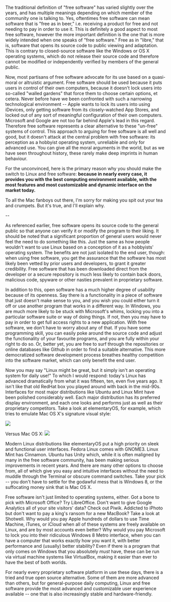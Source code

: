 The traditional definition of "free software" has varied slightly over the years, and has multiple meanings depending on which member of the community one is talking to. Yes, oftentimes free software can mean software that is "free as in beer," i.e. receiving a product for free and not needing to pay in order to use it. This is definitely a good aspect to most free software, however the more important definition is the one that is more widely intended when one speaks of "free software." Free as in "libre," that is, software that opens its source code to public viewing and adaptation. This is contrary to closed-source software like the Windows or OS X operating systems, which do not release their source code and therefore cannot be modified or independently verified by members of the general public.

Now, most partisans of free software advocate for its use based on a quasi-moral or altruistic argument. Free software should be used because it puts users in control of their own computers, because it doesn't lock users into so-called "walled gardens" that force them to choose certain options, et cetera. Never before have we been confronted with such a narrowing technological environment -- Apple wants to lock its users into using iDevices, only getting software from its closely-watched App Stores, and locked out of any sort of meaningful configuration of their own computers. Microsoft and Google are not too far behind Apple's lead in this regard. Therefore free software represents a clear alternative to these "un-free" systems of control. This approach to arguing for free software is all well and good, but it doesn't attack at the central problem with free software: its perception as a hobbyist operating system, unreliable and only for advanced use. You can give all the moral arguments in the world, but as we have seen throughout history, these rarely make deep imprints in human behaviour.

For the unconvinced, here is the primary reason why you should make the switch to Linux and free software: **because in nearly every case, it provides you with the best computing environment available, with the most features and most customizable and dynamic interface on the market today.**

To all the Mac fanboys out there, I'm sorry for making you spit out your tea and crumpets. But it's true, and I'll explain why.

--

As referenced earlier, free software opens its source code to the general public so that anyone can verify it or modify the program to their liking. It should be noted that a significant proportion of general users would never feel the need to do something like this. Just the same as how people wouldn't want to use Linux based on a conception of it as a hobbyists' operating system. The benefits are not just isolated to the end user, though: when using free software, you get the assurance that the software has most likely been vetted by prior users and developers, to grant it greater credibility. Free software that has been downloaded direct from the developer or a secure repository is much less likely to contain back doors, malicious code, spyware or other nasties prevalent in proprietary software.

In addition to this, open software has a much higher degree of usability because of its openness. Say there is a functionality in a piece of software that just doesn't make sense to you, and you wish you could either turn it off or use another program that works in a different way. In Windows, you are much more likely to be stuck with Microsoft's whims, locking you into a particular software suite or way of doing things. If not, then you may have to pay in order to get full access rights to a new application. With free software, we don't have to worry about any of that. If you have some programming skill, you can easily poke around the source code and adjust the functionality of your favourite programs, and you are fully within your right to do so. Or, better yet, you are free to surf through the repositories or online databases like Github in order to find a suitable alternative. This more democratized software development process breathes healthy competition into the software market, which can only benefit the end user.

Now you may say "Linux might be great, but it simply isn't an operating system for daily use!" To which I would respond: today's Linux has advanced dramatically from what it was fifteen, ten, even five years ago. It isn't like that old RedHat box you played around with back in the mid-90s. Interfaces for most major distributions like Ubuntu and Linux Mint have been polished considerably well. Each major distribution has its preferred display environment, and each one looks and performs just as well as their proprietary competitors. Take a look at elementaryOS, for example, which tries to emulate Mac OS X's signature visual style:

![][1]

Versus Mac OS X:
![][2]

Modern Linux distributions like elementaryOS put a high priority on sleek and functional user interfaces. Fedora Linux comes with GNOME3. Linux Mint has Cinnamon. Ubuntu has Unity which, while it is often maligned by many in the free software community, has been making serious improvements in recent years. And there are many other options to choose from, all of which give you easy and intuitive interfaces without the need to muddle through the Terminal or obscure command switches. Take your pick -- you don't have to settle for the godawful mess that is Windows 8, or the suffocating money sink that is Mac OS X.

Free software isn't just limited to operating systems, either. Got a bone to pick with Microsoft Office? Try LibreOffice. Don't want to give Google Analytics all of your site visitors' data? Check out Piwik. Addicted to iPhoto but don't want to pay a king's ransom for a new MacBook? Take a look at Shotwell. Why would you pay Apple hundreds of dollars to use Time Machine, iTunes, or iCloud when all of these systems are freely available on Linux, and are by most accounts even better? Why would you pay Microsoft to lock you into their ridiculous Windows 8 Metro interface, when you can have a computer that works exactly how you want it, with better performance and (usually) better stability? Even if there is a program that only comes on Windows that you absolutely <em>must</em> have, these can be run via virtual machine systems like VirtualBox, making it easier than ever to have the best of both worlds.

For nearly every proprietary software platform in use these days, there is a tried and true open source alternative. Some of them are more advanced than others, but for general-purpose daily computing, Linux and free software provide the most advanced and customizable user experience available -- one that is also increasingly stable and hardware-friendly.


 [1]: ../img/1-1-1.jpg
 [2]: ../img/1-1-2.jpg
